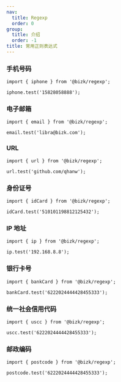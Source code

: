 ```yaml
---
nav:
  title: Regexp
  order: 0
group:
  title: 介绍
  order: -1
title: 常用正则表达式
---
```


### 手机号码

```tsx | pure
import { iphone } from '@bizk/regexp';

iphone.test('15828058888');
```

### 电子邮箱

```tsx | pure
import { email } from '@bizk/regexp';

email.test('libra@bizk.com');
```

### URL

```tsx | pure
import { url } from '@bizk/regexp';

url.test('github.com/qhanw');
```

### 身份证号

```tsx | pure
import { idCard } from '@bizk/regexp';

idCard.test('510101198812125432');
```

### IP 地址

```tsx | pure
import { ip } from '@bizk/regexp';

ip.test('192.168.8.8');
```

### 银行卡号

```tsx | pure
import { bankCard } from '@bizk/regexp';

bankCard.test('6222024444428455333');
```

### 统一社会信用代码

```tsx | pure
import { uscc } from '@bizk/regexp';

uscc.test('6222024444428455333');
```

### 邮政编码

```tsx | pure
import { postcode } from '@bizk/regexp';

postcode.test('6222024444428455333');
```
